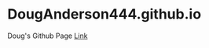 # DougAnderson444.github.io
Doug's Github Page
<a href="https://douganderson444.github.io/" target="_blank" >Link</a>

